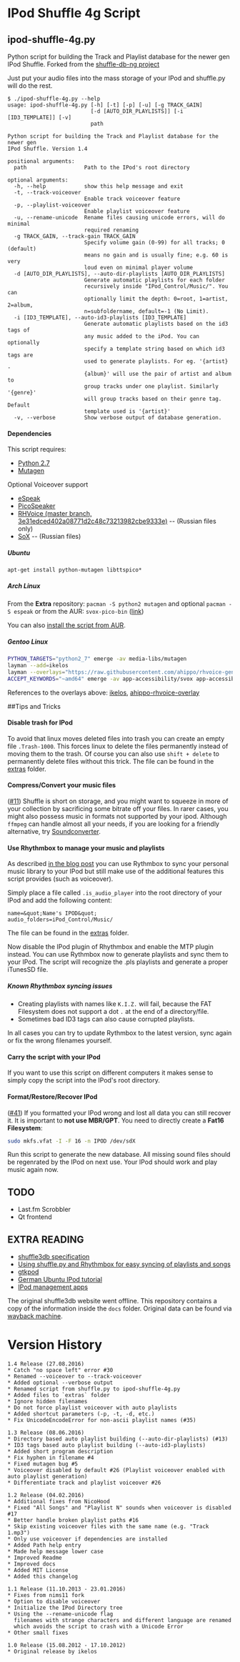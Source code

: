 # IPod Shuffle 4g Script

## ipod-shuffle-4g.py

Python script for building the Track and Playlist database for the newer gen IPod Shuffle.
Forked from the [shuffle-db-ng project](https://code.google.com/p/shuffle-db-ng/)

Just put your audio files into the mass storage of your IPod and shuffle.py will do the rest.
```
$ ./ipod-shuffle-4g.py --help
usage: ipod-shuffle-4g.py [-h] [-t] [-p] [-u] [-g TRACK_GAIN]
                          [-d [AUTO_DIR_PLAYLISTS]] [-i [ID3_TEMPLATE]] [-v]
                          path

Python script for building the Track and Playlist database for the newer gen
IPod Shuffle. Version 1.4

positional arguments:
  path                  Path to the IPod's root directory

optional arguments:
  -h, --help            show this help message and exit
  -t, --track-voiceover
                        Enable track voiceover feature
  -p, --playlist-voiceover
                        Enable playlist voiceover feature
  -u, --rename-unicode  Rename files causing unicode errors, will do minimal
                        required renaming
  -g TRACK_GAIN, --track-gain TRACK_GAIN
                        Specify volume gain (0-99) for all tracks; 0 (default)
                        means no gain and is usually fine; e.g. 60 is very
                        loud even on minimal player volume
  -d [AUTO_DIR_PLAYLISTS], --auto-dir-playlists [AUTO_DIR_PLAYLISTS]
                        Generate automatic playlists for each folder
                        recursively inside "IPod_Control/Music/". You can
                        optionally limit the depth: 0=root, 1=artist, 2=album,
                        n=subfoldername, default=-1 (No Limit).
  -i [ID3_TEMPLATE], --auto-id3-playlists [ID3_TEMPLATE]
                        Generate automatic playlists based on the id3 tags of
                        any music added to the iPod. You can optionally
                        specify a template string based on which id3 tags are
                        used to generate playlists. For eg. '{artist} -
                        {album}' will use the pair of artist and album to
                        group tracks under one playlist. Similarly '{genre}'
                        will group tracks based on their genre tag. Default
                        template used is '{artist}'
  -v, --verbose         Show verbose output of database generation.
```

#### Dependencies

This script requires:
* [Python 2.7](http://www.python.org/download/releases/2.7/)
* [Mutagen](https://code.google.com/p/mutagen/)

Optional Voiceover support
* [eSpeak](http://espeak.sourceforge.net/)
* [PicoSpeaker](https://github.com/the-kyle/picospeaker)
* [RHVoice (master branch, 3e31edced402a08771d2c48c73213982cbe9333e)](https://github.com/Olga-Yakovleva/RHVoice) -- (Russian files only)
* [SoX](http://sox.sourceforge.net) -- (Russian files)

##### Ubuntu

`apt-get install python-mutagen libttspico*`

##### Arch Linux

From the **Extra** repository: `pacman -S python2 mutagen` and optional `pacman -S espeak` or from the AUR: `svox-pico-bin` ([link](https://aur.archlinux.org/packages/svox-pico-bin/))

You can also [install the script from AUR](https://aur.archlinux.org/packages/ipod-shuffle-4g/).

##### Gentoo Linux

```bash
PYTHON_TARGETS="python2_7" emerge -av media-libs/mutagen
layman --add=ikelos
layman --overlays="https://raw.githubusercontent.com/ahippo/rhvoice-gentoo-overlay/master/repositories.xml" --fetch --add=ahippo-rhvoice-overlay
ACCEPT_KEYWORDS="~amd64" emerge -av app-accessibility/svox app-accessibility/rhvoice
```
References to the overlays above: [ikelos](http://git.overlays.gentoo.org/gitweb/?p=dev/ikelos.git;a=summary), [ahippo-rhvoice-overlay](https://github.com/ahippo/rhvoice-gentoo-overlay)

##Tips and Tricks

#### Disable trash for IPod
To avoid that linux moves deleted files into trash you can create an empty file `.Trash-1000`.
This forces linux to delete the files permanently instead of moving them to the trash.
Of course you can also use `shift + delete` to permanently delete files without this trick.
The file can be found in the [extras](extras) folder.

#### Compress/Convert your music files
([#11](https://github.com/nims11/IPod-Shuffle-4g/issues/11)) Shuffle is short on storage, and you might want to squeeze in more of your collection by sacrificing some bitrate off your files. In rarer cases, you might also possess music in formats not supported by your ipod. Although `ffmpeg` can handle almost all your needs, if you are looking for a friendly alternative, try [Soundconverter](http://soundconverter.org/).

#### Use Rhythmbox to manage your music and playlists
As described [in the blog post](https://nims11.wordpress.com/2013/10/12/ipod-shuffle-4g-under-linux/)
you can use Rythmbox to sync your personal music library to your IPod
but still make use of the additional features this script provides (such as voiceover).

Simply place a file called `.is_audio_player` into the root directory of your IPod and add the following content:
```
name=&quot;Name's IPOD&quot;
audio_folders=iPod_Control/Music/
```
The file can be found in the [extras](extras) folder.

Now disable the IPod plugin of Rhythmbox and enable the MTP plugin instead.
You can use Rythmbox now to generate playlists and sync them to your IPod.
The script will recognize the .pls playlists and generate a proper iTunesSD file.

##### Known Rhythmbox syncing issues
* Creating playlists with names like `K.I.Z.` will fail, because the FAT Filesystem does not support a dot `.` at the end of a directory/file.
* Sometimes bad ID3 tags can also cause corrupted playlists.

In all cases you can try to update Rythmbox to the latest version, sync again or fix the wrong filenames yourself.

#### Carry the script with your IPod
If you want to use this script on different computers it makes sense
to simply copy the script into the IPod's root directory.

#### Format/Restore/Recover IPod
([#41](https://github.com/nims11/IPod-Shuffle-4g/issues/41)) If you formatted your IPod wrong and lost all data you can still recover it.
It is important to **not use MBR/GPT**. You need to directly create a **Fat16 Filesystem**:

```bash
sudo mkfs.vfat -I -F 16 -n IPOD /dev/sdX
```

Run this script to generate the new database. All missing sound files should be regenrated by the IPod on next use.
Your IPod should work and play music again now.

## TODO
* Last.fm Scrobbler
* Qt frontend

## EXTRA READING
* [shuffle3db specification](docs/iTunesSD3gen.md)
* [Using shuffle.py and Rhythmbox for easy syncing of playlists and songs](http://nims11.wordpress.com/2013/10/12/ipod-shuffle-4g-under-linux/)
* [gtkpod](http://www.gtkpod.org/wiki/Home)
* [German Ubuntu IPod tutorial](https://wiki.ubuntuusers.de/iPod/)
* [IPod management apps](https://wiki.archlinux.org/index.php/IPod#iPod_management_apps)

The original shuffle3db website went offline. This repository contains a copy of the information inside the `docs` folder.
Original data can be found via [wayback machine](https://web.archive.org/web/20131016014401/http://shuffle3db.wikispaces.com/iTunesSD3gen).


# Version History

```
1.4 Release (27.08.2016)
* Catch "no space left" error #30
* Renamed --voiceover to --track-voiceover
* Added optional --verbose output
* Renamed script from shuffle.py to ipod-shuffle-4g.py
* Added files to `extras` folder
* Ignore hidden filenames
* Do not force playlist voiceover with auto playlists
* Added shortcut parameters (-p, -t, -d, etc.)
* Fix UnicodeEncodeError for non-ascii playlist names (#35)

1.3 Release (08.06.2016)
* Directory based auto playlist building (--auto-dir-playlists) (#13)
* ID3 tags based auto playlist building (--auto-id3-playlists)
* Added short program description
* Fix hyphen in filename #4
* Fixed mutagen bug #5
* Voiceover disabled by default #26 (Playlist voiceover enabled with auto playlist generation)
* Differentiate track and playlist voiceover #26

1.2 Release (04.02.2016)
* Additional fixes from NicoHood
* Fixed "All Songs" and "Playlist N" sounds when voiceover is disabled #17
* Better handle broken playlist paths #16
* Skip existing voiceover files with the same name (e.g. "Track 1.mp3")
* Only use voiceover if dependencies are installed
* Added Path help entry
* Made help message lower case
* Improved Readme
* Improved docs
* Added MIT License
* Added this changelog

1.1 Release (11.10.2013 - 23.01.2016)
* Fixes from nims11 fork
* Option to disable voiceover
* Initialize the IPod Directory tree
* Using the --rename-unicode flag
  filenames with strange characters and different language are renamed
  which avoids the script to crash with a Unicode Error
* Other small fixes

1.0 Release (15.08.2012 - 17.10.2012)
* Original release by ikelos
```
